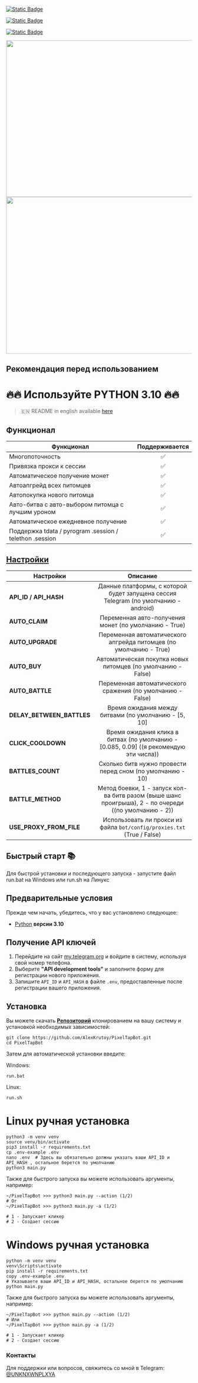 [![Static Badge](https://img.shields.io/badge/Telegram-Channel-Link?style=for-the-badge&logo=Telegram&logoColor=white&logoSize=auto&color=blue)](https://t.me/hidden_coding)

[![Static Badge](https://img.shields.io/badge/Telegram-Chat-yes?style=for-the-badge&logo=Telegram&logoColor=white&logoSize=auto&color=blue)](https://t.me/hidden_codding_chat)

[![Static Badge](https://img.shields.io/badge/Telegram-Bot%20Link-Link?style=for-the-badge&logo=Telegram&logoColor=white&logoSize=auto&color=blue)](https://t.me/pixelversexyzbot?start=737844465)

<img src="https://github.com/AlexKrutoy/PixelTapBot/assets/65369825/bb62126e-269a-46cd-984b-33b8b80462c6" width="695" height="425"/>

<img src="https://github.com/AlexKrutoy/PixelTapBot/assets/65369825/9e7de3f0-358a-4240-899e-43b4c3dedeb9" width="695" height="425"/>

## Рекомендация перед использованием

# 🔥🔥 Используйте PYTHON 3.10 🔥🔥

> 🇪🇳 README in english available [here](README.md)

## Функционал  
| Функционал                                              | Поддерживается |
|---------------------------------------------------------|:--------------:|
| Многопоточность                                         |       ✅        | 
| Привязка прокси к сессии                                |       ✅        | 
| Автоматическое получение монет                          |       ✅        |
| Автоапгрейд всех питомцев                               |       ✅        |
| Автопокупка нового питомца                              |       ✅        | 
| Авто-битва с авто-выбором питомца с лучшим уроном       |       ✅        | 
| Автоматическое ежедневное получение                     |       ✅        |
| Поддержка tdata / pyrogram .session / telethon .session |       ✅        |


## [Настройки](https://github.com/AlexKrutoy/PixelTapBot/blob/main/.env-example/)
| Настройки                 |                                               Описание                                                |
|---------------------------|:-----------------------------------------------------------------------------------------------------:|
| **API_ID / API_HASH**     |          Данные платформы, с которой будет запущена сессия Telegram (по умолчанию - android)          |
| **AUTO_CLAIM**            |                         Переменная авто-получения монет (по умолчанию - True)                         |
| **AUTO_UPGRADE**          |                  Переменная автоматического апгрейда питомцев (по умолчанию - True)                   | 
| **AUTO_BUY**              |                     Автоматическая покупка новых питомцев (по умолчанию - False)                      | 
| **AUTO_BATTLE**           |                      Переменная автоматического сражения (по умолчанию - False)                       |
| **DELAY_BETWEEN_BATTLES** |                         Время ожидания между битвами (по умолчанию - [5, 10]                          |
| **CLICK_COOLDOWN**        |        Время ожидания клика в битвах (по умолчанию - [0.085, 0.09] ((я рекомендую эти числа))         | 
| **BATTLES_COUNT**         |                      Сколько битв нужно провести перед сном (по умолчанию - 10)                       |
| **BATTLE_METHOD**         | Метод боевки, 1 - запуск кол-ва битв разом (выше шанс проигрыша), 2 - по очереди ((по умолчанию - 2)) |
| **USE_PROXY_FROM_FILE**   |                Использовать ли прокси из файла `bot/config/proxies.txt` (True / False)                |

## Быстрый старт 📚

Для быстрой установки и последующего запуска - запустите файл run.bat на Windows или run.sh на Линукс

## Предварительные условия
Прежде чем начать, убедитесь, что у вас установлено следующее:
- [Python](https://www.python.org/downloads/) **версии 3.10**

## Получение API ключей
1. Перейдите на сайт [my.telegram.org](https://my.telegram.org) и войдите в систему, используя свой номер телефона.
2. Выберите **"API development tools"** и заполните форму для регистрации нового приложения.
3. Запишите `API_ID` и `API_HASH` в файле `.env`, предоставленные после регистрации вашего приложения.

## Установка
Вы можете скачать [**Репозиторий**](https://github.com/AlexKrutoy/PixelTapBot) клонированием на вашу систему и установкой необходимых зависимостей:
```shell
git clone https://github.com/AlexKrutoy/PixelTapBot.git
cd PixelTapBot
```

Затем для автоматической установки введите:

Windows:
```shell
run.bat
```

Linux:
```shell
run.sh
```

# Linux ручная установка
```shell
python3 -m venv venv
source venv/bin/activate
pip3 install -r requirements.txt
cp .env-example .env
nano .env  # Здесь вы обязательно должны указать ваши API_ID и API_HASH , остальное берется по умолчанию
python3 main.py
```

Также для быстрого запуска вы можете использовать аргументы, например:
```shell
~/PixelTapBot >>> python3 main.py --action (1/2)
# Or
~/PixelTapBot >>> python3 main.py -a (1/2)

# 1 - Запускает кликер
# 2 - Создает сессию
```


# Windows ручная установка
```shell
python -m venv venv
venv\Scripts\activate
pip install -r requirements.txt
copy .env-example .env
# Указываете ваши API_ID и API_HASH, остальное берется по умолчанию
python main.py
```

Также для быстрого запуска вы можете использовать аргументы, например:
```shell
~/PixelTapBot >>> python main.py --action (1/2)
# Или
~/PixelTapBot >>> python main.py -a (1/2)

# 1 - Запускает кликер
# 2 - Создает сессию
```




### Контакты

Для поддержки или вопросов, свяжитесь со мной в Telegram: [@UNKNXWNPLXYA](https://t.me/UNKNXWNPLXYA)